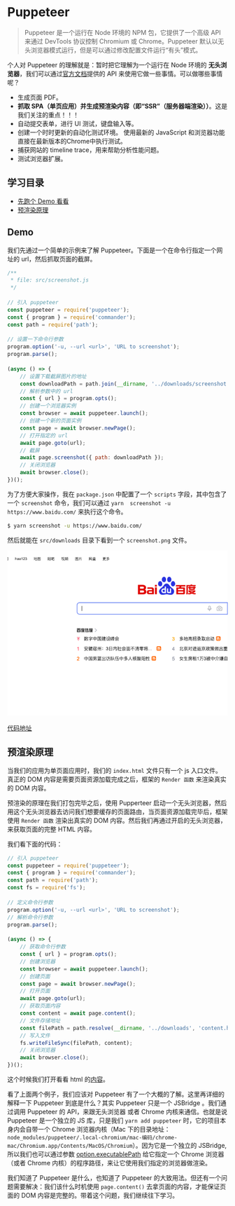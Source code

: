 # Puppeteer

> Puppeteer 是一个运行在 Node 环境的 NPM 包，它提供了一个高级 API 来通过 DevTools 协议控制 Chromium 或 Chrome。Puppeteer 默认以无头浏览器模式运行，但是可以通过修改配置文件运行“有头”模式。

个人对 Puppeteer 的理解就是：暂时把它理解为一个运行在 Node 环境的 **无头浏览器**，我们可以通过[官方文档](https://zhaoqize.github.io/puppeteer-api-zh_CN/)提供的 API 来使用它做一些事情。可以做哪些事情呢？

- 生成页面 PDF。
- **抓取 SPA（单页应用）并生成预渲染内容（即“SSR”（服务器端渲染））**。这是我们关注的重点！！！
- 自动提交表单，进行 UI 测试，键盘输入等。
- 创建一个时时更新的自动化测试环境。 使用最新的 JavaScript 和浏览器功能直接在最新版本的Chrome中执行测试。
- 捕获网站的 timeline trace，用来帮助分析性能问题。
- 测试浏览器扩展。

## 学习目录

- [先跑个 Demo 看看](#demo)
- [预渲染原理](#预渲染原理)

## Demo

我们先通过一个简单的示例来了解 Puppeteer。下面是一个在命令行指定一个网址的 url，然后抓取页面的截屏。

```js
/**
 * file: src/screenshot.js
 */

// 引入 puppeteer
const puppeteer = require('puppeteer');
const { program } = require('commander');
const path = require('path');

// 设置一下命令行参数
program.option('-u, --url <url>', 'URL to screenshot');
program.parse();

(async () => {
    // 设置下载截屏图片的地址
    const downloadPath = path.join(__dirname, '../downloads/screenshot.png');
    // 解析参数中的 url
    const { url } = program.opts();
    // 创建一个浏览器实例
    const browser = await puppeteer.launch();
    // 创建一个新的页面实例
    const page = await browser.newPage();
    // 打开指定的 url
    await page.goto(url);
    // 截屏
    await page.screenshot({ path: downloadPath });
    // 关闭浏览器
    await browser.close();
})();
```

为了方便大家操作，我在 `package.json` 中配置了一个 `scripts` 字段，其中包含了一个 `screenshot` 命令，我们可以通过 `yarn  screenshot -u https://www.baidu.com/` 来执行这个命令。

```sh
$ yarn screenshot -u https://www.baidu.com/
```

然后就能在 `src/downloads` 目录下看到一个 `screenshot.png` 文件。

![screenshot.png](../puppeteer/downloads/screenshot.png)

[代码地址](../puppeteer/src/screenshot.js)

## 预渲染原理

当我们的应用为单页面应用时，我们的 `index.html` 文件只有一个 js 入口文件。真正的 DOM 内容是需要页面资源加载完成之后，框架的 `Render 函数` 来渲染真实的 DOM 内容。

预渲染的原理在我们打包完毕之后，使用 Pupperteer 启动一个无头浏览器，然后用这个无头浏览器去访问我们想要缓存的页面路由，当页面资源加载完毕后，框架使用 `Render 函数` 渲染出真实的 DOM 内容。然后我们再通过开启的无头浏览器，来获取页面的完整 HTML 内容。

我们看下面的代码：

```js
// 引入 puppeteer
const puppeteer = require('puppeteer');
const { program } = require('commander');
const path = require('path');
const fs = require('fs');

// 定义命令行参数
program.option('-u, --url <url>', 'URL to screenshot');
// 解析命令行参数
program.parse();

(async () => {
    // 获取命令行参数
    const { url } = program.opts();
    // 创建浏览器
    const browser = await puppeteer.launch();
    // 创建页面
    const page = await browser.newPage();
    // 打开页面
    await page.goto(url);
    // 获取页面内容
    const content = await page.content();
    // 文件存储地址
    const filePath = path.resolve(__dirname, '../downloads', 'content.html');
    // 写入文件
    fs.writeFileSync(filePath, content);
    // 关闭浏览器
    await browser.close();
})();
```

这个时候我们打开看看 html 的[内容](../puppeteer/downloads/content.html)。

看了上面两个例子，我们应该对 Puppeteer 有了一个大概的了解。这里再详细的解释一下 Puppeteer 到底是什么？其实 Puppeteer 只是一个 JSBridge 。我们通过调用 Puppeteer 的 API，来跟无头浏览器 或者 Chrome 内核来通信。也就是说 Puppeteer 是一个独立的 JS 库，只是我们 `yarn add puppeteer` 时，它的项目本身内会自带一个 Chrome 浏览器内核（Mac 下的目录地址：`node_modules/puppeteer/.local-chromium/mac-编码/chrome-mac/Chromium.app/Contents/MacOS/Chromium`）。因为它是一个独立的 JSBridge, 所以我们也可以通过参数 [option.executablePath](https://zhaoqize.github.io/puppeteer-api-zh_CN/#?product=Puppeteer&version=v15.3.1&show=api-puppeteerlaunchoptions) 给它指定一个 Chrome 浏览器（或者 Chrome 内核）的程序路径，来让它使用我们指定的浏览器做渲染。

我们知道了 Puppeteer 是什么，也知道了 Puppeteer 的大致用法。但还有一个问题需要解决：我们该什么时机使用 `page.content()` 去拿页面的内容，才能保证页面的 DOM 内容是完整的。带着这个问题，我们继续往下学习。
